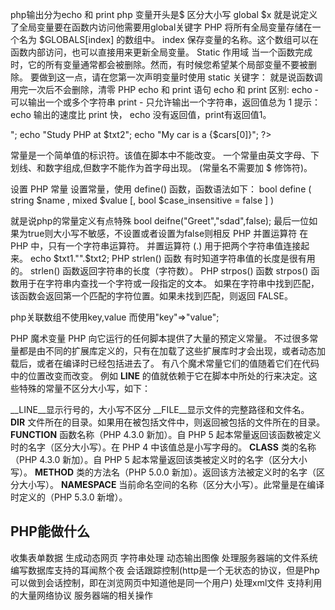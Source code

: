 <?php
//？php开头以？结束
?>
php输出分为echo 和 print 
php 变量开头是$ 区分大小写
global $x 就是说定义了全局变量要在函数内访问他需要用global关键字
PHP 将所有全局变量存储在一个名为 $GLOBALS[index] 的数组中。 index 保存变量的名称。这个数组可以在函数内部访问，也可以直接用来更新全局变量。
Static 作用域
当一个函数完成时，它的所有变量通常都会被删除。然而，有时候您希望某个局部变量不要被删除。
要做到这一点，请在您第一次声明变量时使用 static 关键字：
就是说函数调用完一次后不会删除，清零
PHP echo 和 print 语句
echo 和 print 区别:
echo - 可以输出一个或多个字符串
print - 只允许输出一个字符串，返回值总为 1
提示：echo 输出的速度比 print 快， echo 没有返回值，print有返回值1。
<?php
$txt1="Learn PHP";
$txt2="w3cschool.cc";
$cars=array("Volvo","BMW","Toyota");

echo $txt1;
echo "<br>";
echo "Study PHP at $txt2";
echo "My car is a {$cars[0]}";
?>
常量是一个简单值的标识符。该值在脚本中不能改变。
一个常量由英文字母、下划线、和数字组成,但数字不能作为首字母出现。 (常量名不需要加 $ 修饰符)。

设置 PHP 常量
设置常量，使用 define() 函数，函数语法如下：
bool define ( string $name , mixed $value [, bool $case_insensitive = false ] )

就是说php的常量定义有点特殊 bool deifne("Greet","sdad",false);
最后一位如果为true则大小写不敏感，不设置或者设置为false则相反
PHP 并置运算符
在 PHP 中，只有一个字符串运算符。
并置运算符 (.) 用于把两个字符串值连接起来。
echo $txt1."".$txt2;
PHP strlen() 函数
有时知道字符串值的长度是很有用的。
strlen() 函数返回字符串的长度（字符数）。
PHP strpos() 函数
strpos() 函数用于在字符串内查找一个字符或一段指定的文本。
如果在字符串中找到匹配，该函数会返回第一个匹配的字符位置。如果未找到匹配，则返回 FALSE。

php关联数组不使用key,value
而使用"key"=>"value";

PHP 魔术变量
PHP 向它运行的任何脚本提供了大量的预定义常量。
不过很多常量都是由不同的扩展库定义的，只有在加载了这些扩展库时才会出现，或者动态加载后，或者在编译时已经包括进去了。
有八个魔术常量它们的值随着它们在代码中的位置改变而改变。
例如 __LINE__ 的值就依赖于它在脚本中所处的行来决定。这些特殊的常量不区分大小写，如下：

__LINE__显示行号的，大小写不区分
__FILE__显示文件的完整路径和文件名。
__DIR__
文件所在的目录。如果用在被包括文件中，则返回被包括的文件所在的目录。
__FUNCTION__
函数名称（PHP 4.3.0 新加）。自 PHP 5 起本常量返回该函数被定义时的名字（区分大小写）。在 PHP 4 中该值总是小写字母的。
__CLASS__
类的名称（PHP 4.3.0 新加）。自 PHP 5 起本常量返回该类被定义时的名字（区分大小写）。
__METHOD__
类的方法名（PHP 5.0.0 新加）。返回该方法被定义时的名字（区分大小写）。
__NAMESPACE__
当前命名空间的名称（区分大小写）。此常量是在编译时定义的（PHP 5.3.0 新增）。
## PHP能做什么 ##
收集表单数据
生成动态网页
字符串处理 
动态输出图像
处理服务器端的文件系统
编写数据库支持的耳闻熬个夜
会话跟踪控制(http是一个无状态的协议，但是Php可以做到会话控制，即在浏览网页中知道他是同一个用户)
处理xml文件
支持利用的大量网络协议
服务器端的相关操作